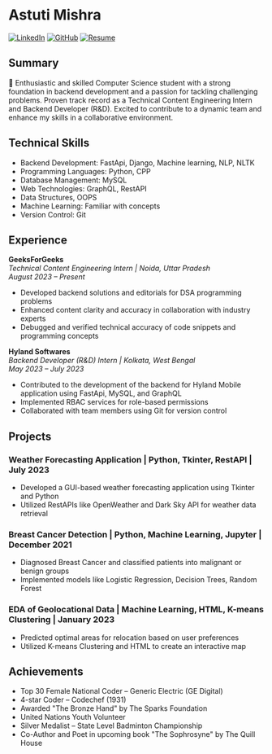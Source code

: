# Astuti Mishra

[![LinkedIn](https://img.shields.io/badge/LinkedIn-Connect-blue?style=flat-square&logo=linkedin)](https://linkedin.com/in/astuti-m-43199320a/)
[![GitHub](https://img.shields.io/badge/GitHub-Follow-brightgreen?style=flat-square&logo=github)](https://github.com/astutimishra)
[![Resume](https://img.shields.io/badge/Resume-View%20PDF-red?style=flat-square&logo=adobe-acrobat-reader)](link_to_your_resume.pdf)

## Summary

🚀 Enthusiastic and skilled Computer Science student with a strong foundation in backend development and a passion for tackling challenging problems. Proven track record as a Technical Content Engineering Intern and Backend Developer (R&D). Excited to contribute to a dynamic team and enhance my skills in a collaborative environment.

## Technical Skills

- Backend Development: FastApi, Django, Machine learning, NLP, NLTK
- Programming Languages: Python, CPP
- Database Management: MySQL
- Web Technologies: GraphQL, RestAPI
- Data Structures, OOPS
- Machine Learning: Familiar with concepts
- Version Control: Git

## Experience

**GeeksForGeeks**  
*Technical Content Engineering Intern | Noida, Uttar Pradesh*  
*August 2023 – Present*

- Developed backend solutions and editorials for DSA programming problems
- Enhanced content clarity and accuracy in collaboration with industry experts
- Debugged and verified technical accuracy of code snippets and programming concepts

**Hyland Softwares**  
*Backend Developer (R&D) Intern | Kolkata, West Bengal*  
*May 2023 – July 2023*

- Contributed to the development of the backend for Hyland Mobile application using FastApi, MySQL, and GraphQL
- Implemented RBAC services for role-based permissions
- Collaborated with team members using Git for version control

## Projects

### Weather Forecasting Application | Python, Tkinter, RestAPI | July 2023

- Developed a GUI-based weather forecasting application using Tkinter and Python
- Utilized RestAPIs like OpenWeather and Dark Sky API for weather data retrieval

### Breast Cancer Detection | Python, Machine Learning, Jupyter | December 2021

- Diagnosed Breast Cancer and classified patients into malignant or benign groups
- Implemented models like Logistic Regression, Decision Trees, Random Forest

### EDA of Geolocational Data | Machine Learning, HTML, K-means Clustering | January 2023

- Predicted optimal areas for relocation based on user preferences
- Utilized K-means Clustering and HTML to create an interactive map

## Achievements

- Top 30 Female National Coder – Generic Electric (GE Digital)
- 4-star Coder – Codechef (1931)
- Awarded "The Bronze Hand" by The Sparks Foundation
- United Nations Youth Volunteer
- Silver Medalist – State Level Badminton Championship
- Co-Author and Poet in upcoming book "The Sophrosyne" by The Quill House
